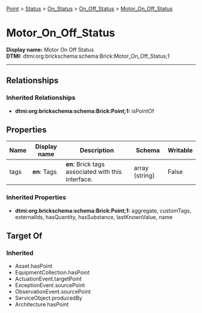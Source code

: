 [Point](../../../Point.md) > [Status](../../Status.md) > [On_Status](../On_Status.md) > [On_Off_Status](On_Off_Status.md) > [Motor_On_Off_Status](#)
# Motor_On_Off_Status

**Display name:** Motor On Off Status<br />
**DTMI:** dtmi:org:brickschema:schema:Brick:Motor_On_Off_Status;1

---
## Relationships
### Inherited Relationships
* **dtmi:org:brickschema:schema:Brick:Point;1:** isPointOf
## Properties
|Name|Display name|Description|Schema|Writable|
|-|-|-|-|-|
|tags|**en**: Tags|**en**: Brick tags associated with this interface.|array (string)|False|
### Inherited Properties
* **dtmi:org:brickschema:schema:Brick:Point;1:** aggregate, customTags, externalIds, hasQuantity, hasSubstance, lastKnownValue, name
## Target Of
### Inherited
* Asset.hasPoint
* EquipmentCollection.hasPoint
* ActuationEvent.targetPoint
* ExceptionEvent.sourcePoint
* ObservationEvent.sourcePoint
* ServiceObject.producedBy
* Architecture.hasPoint
